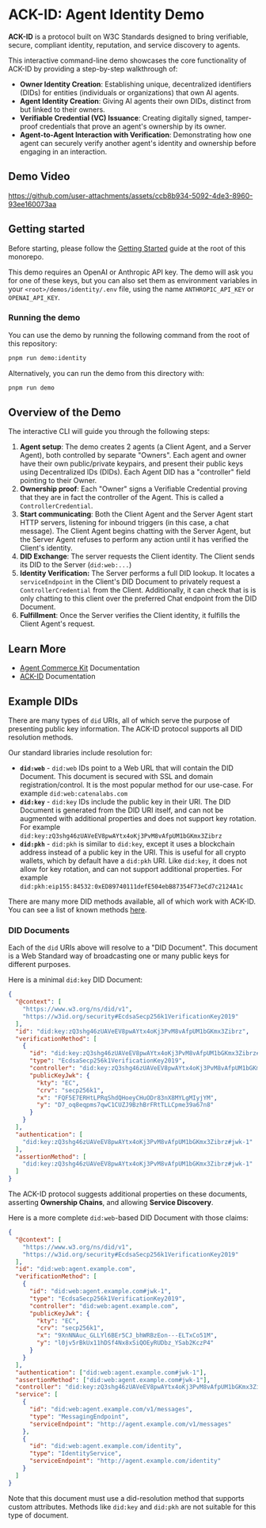 # ACK-ID: Agent Identity Demo

**ACK-ID** is a protocol built on W3C Standards designed to bring verifiable, secure, compliant identity, reputation, and service discovery to agents.

This interactive command-line demo showcases the core functionality of ACK-ID by providing a step-by-step walkthrough of:

- **Owner Identity Creation**: Establishing unique, decentralized identifiers (DIDs) for entities (individuals or organizations) that own AI agents.
- **Agent Identity Creation**: Giving AI agents their own DIDs, distinct from but linked to their owners.
- **Verifiable Credential (VC) Issuance**: Creating digitally signed, tamper-proof credentials that prove an agent's ownership by its owner.
- **Agent-to-Agent Interaction with Verification**: Demonstrating how one agent can securely verify another agent's identity and ownership before engaging in an interaction.

## Demo Video

https://github.com/user-attachments/assets/ccb8b934-5092-4de3-8960-93ee160073aa

## Getting started

Before starting, please follow the [Getting Started](../../README.md#getting-started) guide at the root of this monorepo.

This demo requires an OpenAI or Anthropic API key. The demo will ask you for one of these keys, but you can also set them as environment variables in your `<root>/demos/identity/.env` file, using the name `ANTHROPIC_API_KEY` or `OPENAI_API_KEY`.

### Running the demo

You can use the demo by running the following command from the root of this repository:

```sh
pnpm run demo:identity
```

Alternatively, you can run the demo from this directory with:

```sh
pnpm run demo
```

## Overview of the Demo

The interactive CLI will guide you through the following steps:

1. **Agent setup**: The demo creates 2 agents (a Client Agent, and a Server Agent), both controlled by separate "Owners". Each agent and owner have their own public/private keypairs, and present their public keys using Decentralized IDs (DIDs). Each Agent DID has a "controller" field pointing to their Owner.
1. **Ownership proof**: Each "Owner" signs a Verifiable Credential proving that they are in fact the controller of the Agent. This is called a `ControllerCredential`.
1. **Start communicating**: Both the Client Agent and the Server Agent start HTTP servers, listening for inbound triggers (in this case, a chat message). The Client Agent begins chatting with the Server Agent, but the Server Agent refuses to perform any action until it has verified the Client's identity.
1. **DID Exchange**: The server requests the Client identity. The Client sends its DID to the Server (`did:web:...`)
1. **Identity Verification:** The Server performs a full DID lookup. It locates a `serviceEndpoint` in the Client's DID Document to privately request a `ControllerCredential` from the Client. Additionally, it can check that is is only chatting to this client over the preferred Chat endpoint from the DID Document.
1. **Fulfillment**: Once the Server verifies the Client identity, it fulfills the Client Agent's request.

## Learn More

- [Agent Commerce Kit](https://www.agentcommercekit.com) Documentation
- [ACK-ID](https://www.agentcommercekit.com/ack-id) Documentation

## Example DIDs

There are many types of `did` URIs, all of which serve the purpose of presenting public key information. The ACK-ID protocol supports all DID resolution methods.

Our standard libraries include resolution for:

- **`did:web`** - `did:web` IDs point to a Web URL that will contain the DID Document. This document is secured with SSL and domain registration/control. It is the most popular method for our use-case. For example `did:web:catenalabs.com`
- **`did:key`** - `did:key` IDs include the public key in their URI. The DID Document is generated from the DID URI itself, and can not be augmented with additional properties and does not support key rotation. For example `did:key:zQ3shg46zUAVeEV8pwAYtx4oKj3PvM8vAfpUM1bGKmx3Zibrz`
- **`did:pkh`** - `did:pkh` is similar to `did:key`, except it uses a blockchain address instead of a public key in the URI. This is useful for all crypto wallets, which by default have a `did:pkh` URI. Like `did:key`, it does not allow for key rotation, and can not support additional properties. For example `did:pkh:eip155:84532:0xED89740111defE504ebB87354F73eCd7c2124A1c`

There are many more DID methods available, all of which work with ACK-ID. You can see a list of known methods [here](https://w3c.github.io/did-extensions/methods/#did-methods).

### DID Documents

Each of the `did` URIs above will resolve to a "DID Document". This document is a Web Standard way of broadcasting one or many public keys for different purposes.

Here is a minimal `did:key` DID Document:

```json
{
  "@context": [
    "https://www.w3.org/ns/did/v1",
    "https://w3id.org/security#EcdsaSecp256k1VerificationKey2019"
  ],
  "id": "did:key:zQ3shg46zUAVeEV8pwAYtx4oKj3PvM8vAfpUM1bGKmx3Zibrz",
  "verificationMethod": [
    {
      "id": "did:key:zQ3shg46zUAVeEV8pwAYtx4oKj3PvM8vAfpUM1bGKmx3Zibrz#jwk-1",
      "type": "EcdsaSecp256k1VerificationKey2019",
      "controller": "did:key:zQ3shg46zUAVeEV8pwAYtx4oKj3PvM8vAfpUM1bGKmx3Zibrz",
      "publicKeyJwk": {
        "kty": "EC",
        "crv": "secp256k1",
        "x": "FQF5E7ERHtLPRqShdQHoeyCHuODr83nX8MYLgMIyjYM",
        "y": "D7_oq8eqpms7qwC1CUZJ9BzhBrFRtTLLCpme39a67n8"
      }
    }
  ],
  "authentication": [
    "did:key:zQ3shg46zUAVeEV8pwAYtx4oKj3PvM8vAfpUM1bGKmx3Zibrz#jwk-1"
  ],
  "assertionMethod": [
    "did:key:zQ3shg46zUAVeEV8pwAYtx4oKj3PvM8vAfpUM1bGKmx3Zibrz#jwk-1"
  ]
}
```

The ACK-ID protocol suggests additional properties on these documents, asserting **Ownership Chains**, and allowing **Service Discovery**.

Here is a more complete `did:web`-based DID Document with those claims:

```json
{
  "@context": [
    "https://www.w3.org/ns/did/v1",
    "https://w3id.org/security#EcdsaSecp256k1VerificationKey2019"
  ],
  "id": "did:web:agent.example.com",
  "verificationMethod": [
    {
      "id": "did:web:agent.example.com#jwk-1",
      "type": "EcdsaSecp256k1VerificationKey2019",
      "controller": "did:web:agent.example.com",
      "publicKeyJwk": {
        "kty": "EC",
        "crv": "secp256k1",
        "x": "9XnNNAuc_GLLYl6BEr5CJ_bhWRBzEon---ELTxCo51M",
        "y": "l0jv5rBkUx11hDSf4Nx8xSiQOEyRUDbz_YSab2KczP4"
      }
    }
  ],
  "authentication": ["did:web:agent.example.com#jwk-1"],
  "assertionMethod": ["did:web:agent.example.com#jwk-1"],
  "controller": "did:key:zQ3shg46zUAVeEV8pwAYtx4oKj3PvM8vAfpUM1bGKmx3Zibrz",
  "service": [
    {
      "id": "did:web:agent.example.com/v1/messages",
      "type": "MessagingEndpoint",
      "serviceEndpoint": "http://agent.example.com/v1/messages"
    },
    {
      "id": "did:web:agent.example.com/identity",
      "type": "IdentityService",
      "serviceEndpoint": "http://agent.example.com/identity"
    }
  ]
}
```

Note that this document must use a did-resolution method that supports custom attributes. Methods like `did:key` and `did:pkh` are not suitable for this type of document.
